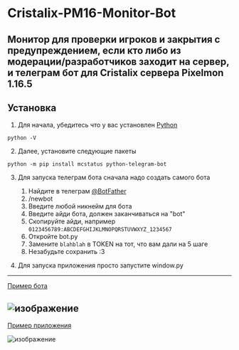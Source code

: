 # Cristalix-PM16-Monitor-Bot

Монитор для проверки игроков и закрытия c предупреждением, если кто либо из модерации/разработчиков заходит на сервер, и телеграм бот для Cristalix сервера Pixelmon 1.16.5
---
## Установка
1. Для начала, убедитесь что у вас установлен [Python](https://www.python.org/downloads/)
```
python -V
```
2. Далее, установите следующие пакеты
```
python -m pip install mcstatus python-telegram-bot
```
3. Для запуска телеграм бота сначала надо создать самого бота

	1. Найдите в телеграм [@BotFather](https://t.me/BotFather)
	2. /newbot
	3. Введите любой никнейм для бота
	4. Введите айди бота, должен заканчиваться на "bot"
	5. Скопируйте айди, например `0123456789:ABCDEFGHIJKLMNOPQRSTUVWXYZ_1234567`
	6. Откройте bot.py
	7. Замените `blahblah` в TOKEN на тот, что вам дали на 5 шаге
	8. Незабудьте сохранить :3
4. Для запуска приложения просто запустите window.py
---
[Пример бота](https://t.me/CristalixPM16Bot)

![изображение](https://github.com/user-attachments/assets/ec36bbd6-2d2c-4d11-a2aa-1ebc788c0db6)
---

[Пример приложения](https://github.com/lz-fkn/Cristalix-PM16-Monitor-Bot/releases)

![изображение](https://github.com/user-attachments/assets/f4856103-bff1-4864-afce-8b4723de98a8)
